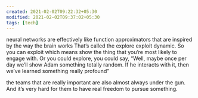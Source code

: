 ```yaml
---
created: 2021-02-02T09:22:32+05:30
modified: 2021-02-02T09:37:02+05:30
tags: [tech]
---
```


neural networks are effectively like function approximators that are inspired by the way the brain works
That’s called the explore exploit dynamic. So you can exploit which means show the thing that you’re most likely to engage with. Or you could explore, you could say, “Well, maybe once per day we’ll show Adam something totally random. If he interacts with it, then we’ve learned something really profound”

the teams that are really important are also almost always under the gun. And it’s very hard for them to have real freedom to pursue something.

